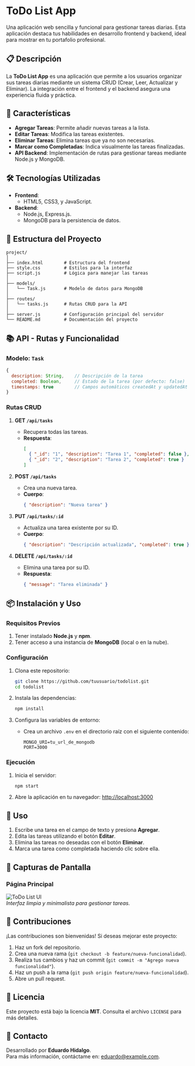 
# ToDo List App

Una aplicación web sencilla y funcional para gestionar tareas diarias. Esta aplicación destaca tus habilidades en desarrollo frontend y backend, ideal para mostrar en tu portafolio profesional.

## 📋 Descripción

La **ToDo List App** es una aplicación que permite a los usuarios organizar sus tareas diarias mediante un sistema CRUD (Crear, Leer, Actualizar y Eliminar). La integración entre el frontend y el backend asegura una experiencia fluida y práctica.

## 🚀 Características

- **Agregar Tareas**: Permite añadir nuevas tareas a la lista.
- **Editar Tareas**: Modifica las tareas existentes.
- **Eliminar Tareas**: Elimina tareas que ya no son necesarias.
- **Marcar como Completadas**: Indica visualmente las tareas finalizadas.
- **API Backend**: Implementación de rutas para gestionar tareas mediante Node.js y MongoDB.

## 🛠️ Tecnologías Utilizadas

- **Frontend**:
  - HTML5, CSS3, y JavaScript.
- **Backend**:
  - Node.js, Express.js.
  - MongoDB para la persistencia de datos.

## 📂 Estructura del Proyecto

```plaintext
project/
│
├── index.html        # Estructura del frontend
├── style.css         # Estilos para la interfaz
├── script.js         # Lógica para manejar las tareas
│
├── models/
│   └── Task.js       # Modelo de datos para MongoDB
│
├── routes/
│   └── tasks.js      # Rutas CRUD para la API
│
├── server.js         # Configuración principal del servidor
└── README.md         # Documentación del proyecto
```

## 📚 API - Rutas y Funcionalidad

### **Modelo: `Task`**
```javascript
{
  description: String,    // Descripción de la tarea
  completed: Boolean,     // Estado de la tarea (por defecto: false)
  timestamps: true        // Campos automáticos createdAt y updatedAt
}
```

### **Rutas CRUD**

1. **GET `/api/tasks`**
   - Recupera todas las tareas.
   - **Respuesta**:
     ```json
     [
       { "_id": "1", "description": "Tarea 1", "completed": false },
       { "_id": "2", "description": "Tarea 2", "completed": true }
     ]
     ```

2. **POST `/api/tasks`**
   - Crea una nueva tarea.
   - **Cuerpo**:
     ```json
     { "description": "Nueva tarea" }
     ```

3. **PUT `/api/tasks/:id`**
   - Actualiza una tarea existente por su ID.
   - **Cuerpo**:
     ```json
     { "description": "Descripción actualizada", "completed": true }
     ```

4. **DELETE `/api/tasks/:id`**
   - Elimina una tarea por su ID.
   - **Respuesta**:
     ```json
     { "message": "Tarea eliminada" }
     ```

## 📦 Instalación y Uso

### Requisitos Previos

1. Tener instalado **Node.js** y **npm**.
2. Tener acceso a una instancia de **MongoDB** (local o en la nube).

### Configuración

1. Clona este repositorio:
   ```bash
   git clone https://github.com/tuusuario/todolist.git
   cd todolist
   ```

2. Instala las dependencias:
   ```bash
   npm install
   ```

3. Configura las variables de entorno:
   - Crea un archivo `.env` en el directorio raíz con el siguiente contenido:
     ```plaintext
     MONGO_URI=tu_url_de_mongodb
     PORT=3000
     ```

### Ejecución

1. Inicia el servidor:
   ```bash
   npm start
   ```

2. Abre la aplicación en tu navegador:
   [http://localhost:3000](http://localhost:3000)

## 🌟 Uso

1. Escribe una tarea en el campo de texto y presiona **Agregar**.
2. Edita las tareas utilizando el botón **Editar**.
3. Elimina las tareas no deseadas con el botón **Eliminar**.
4. Marca una tarea como completada haciendo clic sobre ella.

## 🎨 Capturas de Pantalla

### Página Principal

![ToDo List UI](https://via.placeholder.com/800x400)  
*Interfaz limpia y minimalista para gestionar tareas.*

## 🤝 Contribuciones

¡Las contribuciones son bienvenidas! Si deseas mejorar este proyecto:

1. Haz un fork del repositorio.
2. Crea una nueva rama (`git checkout -b feature/nueva-funcionalidad`).
3. Realiza tus cambios y haz un commit (`git commit -m "Agrego nueva funcionalidad"`).
4. Haz un push a la rama (`git push origin feature/nueva-funcionalidad`).
5. Abre un pull request.

## 📝 Licencia

Este proyecto está bajo la licencia **MIT**. Consulta el archivo `LICENSE` para más detalles.

## 📧 Contacto

Desarrollado por **Eduardo Hidalgo**.  
Para más información, contáctame en: [eduardo@example.com](mailto:eduardohidalgo@example.com).

